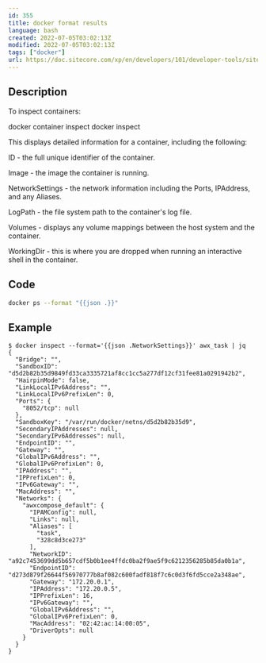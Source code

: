 ```yaml
---
id: 355
title: docker format results
language: bash
created: 2022-07-05T03:02:13Z
modified: 2022-07-05T03:02:13Z
tags: ["docker"]
url: https://doc.sitecore.com/xp/en/developers/101/developer-tools/sitecore-docker-cheat-sheet.html
---
```


## Description

To inspect containers:

docker container inspect <container>
docker inspect <container>

This displays detailed information for a container, including the following:

ID - the full unique identifier of the container.

Image - the image the container is running.

NetworkSettings - the network information including the Ports, IPAddress, and any Aliases.

LogPath - the file system path to the container's log file.

Volumes - displays any volume mappings between the host system and the container.

WorkingDir - this is where you are dropped when running an interactive shell in the container.

## Code

```bash
docker ps --format "{{json .}}"
```

## Example

```
$ docker inspect --format='{{json .NetworkSettings}}' awx_task | jq
{
  "Bridge": "",
  "SandboxID": "d5d2b82b35d9849fd33ca3335721af8cc1cc5a277df12cf31fee81a0291942b2",
  "HairpinMode": false,
  "LinkLocalIPv6Address": "",
  "LinkLocalIPv6PrefixLen": 0,
  "Ports": {
    "8052/tcp": null
  },
  "SandboxKey": "/var/run/docker/netns/d5d2b82b35d9",
  "SecondaryIPAddresses": null,
  "SecondaryIPv6Addresses": null,
  "EndpointID": "",
  "Gateway": "",
  "GlobalIPv6Address": "",
  "GlobalIPv6PrefixLen": 0,
  "IPAddress": "",
  "IPPrefixLen": 0,
  "IPv6Gateway": "",
  "MacAddress": "",
  "Networks": {
    "awxcompose_default": {
      "IPAMConfig": null,
      "Links": null,
      "Aliases": [
        "task",
        "328c8d3ce273"
      ],
      "NetworkID": "a92c7453699dd5b657cdf5b0b1ee4ffdc0ba2f9ae5f9c6212356285b85da0b1a",
      "EndpointID": "d273d879f26644f56970777b8af082c600fadf818f7c6c0d3f6fd5cce2a348ae",
      "Gateway": "172.20.0.1",
      "IPAddress": "172.20.0.5",
      "IPPrefixLen": 16,
      "IPv6Gateway": "",
      "GlobalIPv6Address": "",
      "GlobalIPv6PrefixLen": 0,
      "MacAddress": "02:42:ac:14:00:05",
      "DriverOpts": null
    }
  }
}
```

<!-- end -->

